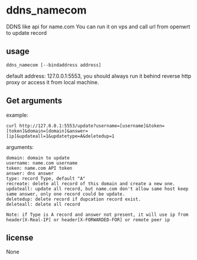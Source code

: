 # ddns_namecom
DDNS like api for name.com
You can run it on vps and call url from openwrt to update record

## usage
```
ddns_namecom [--bindaddress address]
```
default address: 127.0.0.1:5553, you should always run it behind reverse http proxy or access it from local machine.

## Get arguments
example:
```
curl http://127.0.0.1:5553/update?username=[username]&token=[token]&domain=[domain]&answer=[ip]&updateall=1&updatetype=A&deletedup=1
```
arguments:
```
domain: domain to update
username: name.com username
token: name.com API token
answer: dns answer
type: record Type, default "A"
recreate: delete all record of this domain and create a new one.
updateall: update all record, but name.com don't allow same host keep same answer, only one record could be update.
deletedup: delete record if dupcation record exist.
deleteall: delete all record

```
```
Note: if Type is A record and answer not present, it will use ip from header[X-Real-IP] or header[X-FORWARDED-FOR] or remote peer ip
```
## license
None

